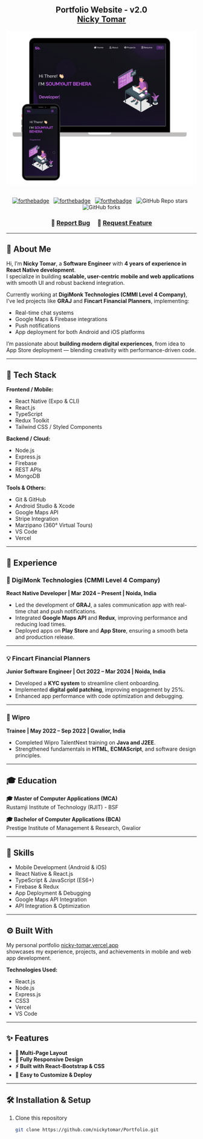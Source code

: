 <h2 align="center">
  Portfolio Website - v2.0<br/>
  <a href="https://nicky-tomar.vercel.app/" target="_blank">Nicky Tomar</a>
</h2>

<div align="center">
  <img alt="Demo" src="./Images/readme-img1.png" />
</div>

<br/>

<center>

[![forthebadge](https://forthebadge.com/images/badges/built-with-love.svg)](https://forthebadge.com) &nbsp;
[![forthebadge](https://forthebadge.com/images/badges/made-with-javascript.svg)](https://forthebadge.com) &nbsp;
[![forthebadge](https://forthebadge.com/images/badges/open-source.svg)](https://forthebadge.com) &nbsp;
![GitHub Repo stars](https://img.shields.io/github/stars/nickytomar/Portfolio?color=red&logo=github&style=for-the-badge) &nbsp;
![GitHub forks](https://img.shields.io/github/forks/nickytomar/Portfolio?color=red&logo=github&style=for-the-badge)

</center>

<h3 align="center">
    🔹
    <a href="https://github.com/nickytomar/Portfolio/issues">Report Bug</a> &nbsp; &nbsp;
    🔹
    <a href="https://github.com/nickytomar/Portfolio/issues">Request Feature</a>
</h3>

---

## 👋 About Me

Hi, I’m **Nicky Tomar**, a **Software Engineer** with **4 years of experience in React Native development**.  
I specialize in building **scalable, user-centric mobile and web applications** with smooth UI and robust backend integration.

Currently working at **DigiMonk Technologies (CMMI Level 4 Company)**, I’ve led projects like **GRAJ** and **Fincart Financial Planners**, implementing:
- Real-time chat systems
- Google Maps & Firebase integrations
- Push notifications
- App deployment for both Android and iOS platforms

I’m passionate about **building modern digital experiences**, from idea to App Store deployment — blending creativity with performance-driven code.

---

## 🚀 Tech Stack

**Frontend / Mobile:**
- React Native (Expo & CLI)
- React.js
- TypeScript
- Redux Toolkit
- Tailwind CSS / Styled Components

**Backend / Cloud:**
- Node.js
- Express.js
- Firebase
- REST APIs
- MongoDB

**Tools & Others:**
- Git & GitHub
- Android Studio & Xcode
- Google Maps API
- Stripe Integration
- Marzipano (360° Virtual Tours)
- VS Code
- Vercel

---

## 💼 Experience

### 🏢 DigiMonk Technologies (CMMI Level 4 Company)
**React Native Developer | Mar 2024 – Present | Noida, India**

- Led the development of **GRAJ**, a sales communication app with real-time chat and push notifications.  
- Integrated **Google Maps API** and **Redux**, improving performance and reducing load times.  
- Deployed apps on **Play Store** and **App Store**, ensuring a smooth beta and production release.

---

### 💡 Fincart Financial Planners
**Junior Software Engineer | Oct 2022 – Mar 2024 | Noida, India**

- Developed a **KYC system** to streamline client onboarding.  
- Implemented **digital gold patching**, improving engagement by 25%.  
- Enhanced app performance with code optimization and debugging.

---

### 🧩 Wipro
**Trainee | May 2022 – Sep 2022 | Gwalior, India**

- Completed Wipro TalentNext training on **Java and J2EE**.
- Strengthened fundamentals in **HTML**, **ECMAScript**, and software design principles.

---

## 🎓 Education

**🎓 Master of Computer Applications (MCA)**  
Rustamji Institute of Technology (RJIT) - BSF

**🎓 Bachelor of Computer Applications (BCA)**  
Prestige Institute of Management & Research, Gwalior

---

## 🧠 Skills

- Mobile Development (Android & iOS)
- React Native & React.js
- TypeScript & JavaScript (ES6+)
- Firebase & Redux
- App Deployment & Debugging
- Google Maps API Integration
- API Integration & Optimization

---

## ⚙️ Built With

My personal portfolio [nicky-tomar.vercel.app](https://nicky-tomar.vercel.app/)  
showcases my experience, projects, and achievements in mobile and web app development.

**Technologies Used:**
- React.js
- Node.js
- Express.js
- CSS3
- Vercel
- VS Code

---

## ✨ Features

- **📖 Multi-Page Layout**
- **🎨 Fully Responsive Design**
- **⚡ Built with React-Bootstrap & CSS**
- **🚀 Easy to Customize & Deploy**

---

## 🛠 Installation & Setup

1. Clone this repository  
   ```bash
   git clone https://github.com/nickytomar/Portfolio.git
